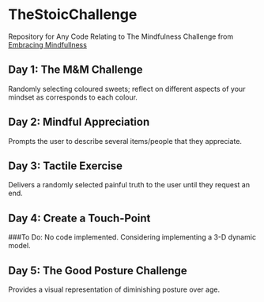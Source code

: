 # TheStoicChallenge
Repository for Any Code Relating to The Mindfulness Challenge from [Embracing Mindfullness](https://embracemindfulness.org/)

## Day 1: The M&M Challenge
Randomly selecting coloured sweets; reflect on different aspects of your mindset as corresponds to each colour.

## Day 2: Mindful Appreciation
Prompts the user to describe several items/people that they appreciate.

## Day 3: Tactile Exercise
Delivers a randomly selected painful truth to the user until they request an end.

## Day 4: Create a Touch-Point
###To Do:
	No code implemented. Considering implementing a 3-D dynamic model.
	
## Day 5: The Good Posture Challenge
Provides a visual representation of diminishing posture over age.
